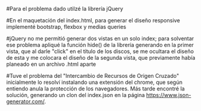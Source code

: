 ﻿#Para el problema dado utilzé la librería jQuery
 
#En el maquetación del index.html, para generar el diseño responsive implementé bootstrap, flexbox
 y medias queries

#jQuery no me permitió generar dos vistas en un solo index; para solventar ese problema 
apliqué la función hide() de la librería generando en la primer vista, que al darle "click" en el título 
de los discos, se me ocultara el diseño de esta y me colocara el diseño de la segunda vista, que previamente
había planeado en un archivo .html aparte

#Tuve el problema del "Intercambio de Recursos de Origen Cruzado" inicialmente lo resolví instalando
 una extensión del chrome, que según entiendo anula la protección de los navegadores. Más tarde 
encontré la solución, generando un clon del index.json en la página
https://www.json-generator.com/.